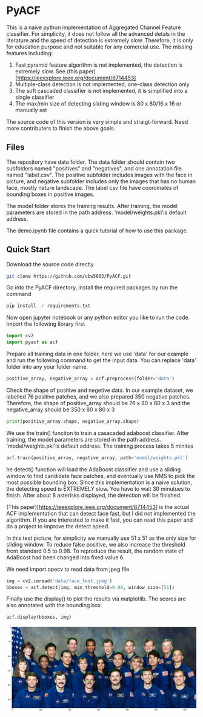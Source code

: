 # PyACF

This is a naive python implementation of Aggregated Channel Feature classifier. For simplicity, it does not follow all the advanced detals in the literature and the speed of detection is extremely slow. Therefore, it is only for education purpose and not suitable for any comercial use. The missing features including: 

1. Fast pyramid feature algorithm is not implemented, the detection is extremely slow. See (this paper)[https://ieeexplore.ieee.org/document/6714453]
2. Multiple-class detection is not implemented, one-class detection only
3. The soft cascaded classifier is not implemented, it is simplified into a single classifier
4. The max/min size of detecting sliding window is 80 x 80/16 x 16 or manually set

The source code of this version is very simple and straigt-forward. Need more contributers to finish the above goals.

## Files

The repository have data folder. The data folder should contain two subfolders named "positives" and "negatives", and one annotation file named "label.csv". The positive subfolder includes images with the face in picture, and negative subfolder includes only the images that has no human face, mostly nature landscape. The label csv file have coordinates of bounding boxes in positive images. 

The model folder stores the training results. After training, the model parameters are stored in the path address. 'model/weights.pkl'is default address.

The demo.ipynb file contains a quick tutorial of how to use this package.

## Quick Start

Download the source code directly

```bash
git clone https://github.com/cbw5803/PyACF.git
```

Go into the PyACF directory, install the required packages by run the command
```bash
pip install -r requirements.txt
```

Now open jupyter notebook or any python editor you like to run the code. Import the following library first
```python
import cv2
import pyacf as acf
```

Prepare all training data in one folder, here we use 'data' for our example and run the following command to get the input data. You can replace 'data' folder into any your folder name.

```python
positive_array, negative_array = acf.preprocess(folder='data')
```

Check the shape of positive and negetive data. In our example dataset, we labelled 76 positive patches, and we also prepared 350 negative patches. Therefore, the shape of positive_array should be 76 x 80 x 80 x 3 and the negative_array should be 350 x 80 x 80 x 3

```python
print(positive_array.shape, negative_array.shape)
```

We use the train() funciton to train a casacaded adaboost classifier. After training, the model parameters are stored in the path address. 'model/weights.pkl'is default address. The training process takes 5 minites

```python
acf.train(positive_array, negative_array, path='model/weights.pkl')
```

he detect() function will load the AdaBoost classifier and use a sliding window to find candidate face patches, and eventually use NMS to pick the most possible bounding box. Since this implementation is a naive solution, the detecting speed is EXTREMELY slow. You have to wait 30 minutues to finish. After about 8 asterisks displayed, the detection will be finished.

(This paper)[https://ieeexplore.ieee.org/document/6714453] is the actual ACF implementation that can detect face fast, but I did not implemented the algorithm. If you are interested to make it fast, you can read this paper and do a project to improve the detect speed.

In this test picture, for simplicity we manually use 51 x 51 as the only size for sliding window. To reduce false positive, we also increase the threshold from standard 0.5 to 0.98. To reproduce the result, the random state of AdaBoost had been changed into fixed value 6.

We need import opecv to read data from jpeg file

```python
img = cv2.imread('data/face_test.jpeg')
bboxes = acf.detect(img, min_threshold=0.98, window_size=[51])
```

Finally use the display() to plot the results via matplotlib. The scores are also annotated with the bounding box.

```python
acf.display(bboxes, img)
```

![](result.png)